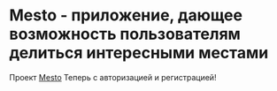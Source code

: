 # Mesto - приложение, дающее возможность пользователям делиться интересными местами

Проект [Mesto](https://github.com/weeks6/mesto-react)
Теперь с авторизацией и регистрацией!
